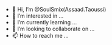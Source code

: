 - 👋 Hi, I’m @SoulSmix(Assaad.Taoussi)
- 👀 I’m interested in ...
- 🌱 I’m currently learning ...
- 💞️ I’m looking to collaborate on ...
- 📫 How to reach me ...

<!---
SoulSmix/SoulSmix is a ✨ special ✨ repository because its `README.md` (this file) appears on your GitHub profile.
You can click the Preview link to take a look at your changes.
--->
